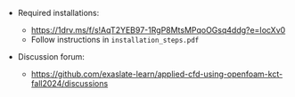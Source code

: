 * Required installations:
    * https://1drv.ms/f/s!AqT2YEB97-1RgP8MtsMPqoOGsq4ddg?e=IocXv0
    * Follow instructions in `installation_steps.pdf`

* Discussion forum:
    * https://github.com/exaslate-learn/applied-cfd-using-openfoam-kct-fall2024/discussions